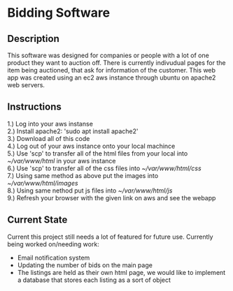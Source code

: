 # Bidding Software
## Description 
This software was designed for companies or people with a lot of one product they want to auction off. There is currently indivudual pages for the item being auctioned, that ask for information of the customer. This web app was created using an ec2 aws instance through ubuntu on apache2 web servers. 

## Instructions
1.) Log into your aws instanse  <br>
2.) Install apache2: 'sudo apt install apache2'  <br>
3.) Download all of this code  <br>
4.) Log out of your aws instance onto your local machince  <br>
5.) Use 'scp' to transfer all of the html files from your local into _~/var/www/html_ in your aws instance  <br>
6.) Use 'scp' to transfer all of the css files into _~/var/www/html/css_  <br>
7.) Using same method as above put the images into _~/var/www/html/images_  <br>
8.) Using same nethod put js files into _~/var/www/html/js_  <br>
9.) Refresh your browser with the given link on aws and see the webapp  <br>

## Current State
Current this project still needs a lot of featured for future use. 
Currently being worked on/needing work:
* Email notification system
* Updating the number of bids on the main page
* The listings are held as their own html page, we would like to implement a database that stores each listing as a sort of object
